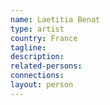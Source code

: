 ```yaml
---
name: Laetitia Benat
type: artist
country: France
tagline: 
description:
related-persons:
connections:
layout: person
---
```

